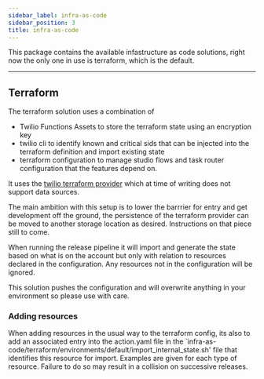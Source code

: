 ```yaml
---
sidebar_label: infra-as-code
sidebar_position: 3
title: infra-as-code
---
```


This package contains the available infastructure as code solutions, right now the only one in use is terraform, which is the default.

---

## Terraform

The terraform solution uses a combination of

- Twilio Functions Assets to store the terraform state using an encryption key
- twilio cli to identify known and critical sids that can be injected into the terraform definition and import existing state
- terraform configuration to manage studio flows and task router configuration that the features depend on.

It uses the [twilio terraform provider](https://github.com/twilio/terraform-provider-twilio) which at time of writing does not support data sources.

The main ambition with this setup is to lower the barrrier for entry and get development off the ground, the persistence of the terraform provider can be moved to another storage location as desired. Instructions on that piece still to come.

When running the release pipeline it will import and generate the state based on what is on the account but only with relation to resources declared in the configuration. Any resources not in the configuration will be ignored.

This solution pushes the configuration and will overwrite anything in your environment so please use with care.

### Adding resources

When adding resources in the usual way to the terraform config, its also to add an associated entry into the action.yaml file in the `infra-as-code/terraform/environments/default/import_internal_state.sh' file that identifies this resource for import. Examples are given for each type of resource. Failure to do so may result in a collision on successive releases.
